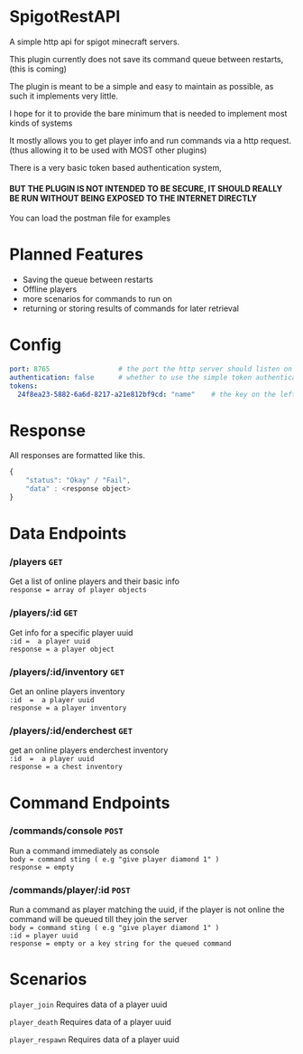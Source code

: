# SpigotRestAPI

A simple http api for spigot minecraft servers.

This plugin currently does not save its command queue between restarts, (this is coming)

The plugin is meant to be a simple and easy to maintain as possible, as such it implements very little.

I hope for it to provide the bare minimum that is needed to implement most kinds of systems

It mostly allows you to get player info and run commands via a http request. (thus allowing it to be used with MOST other plugins)

There is a very basic token based authentication system, 
#### BUT THE PLUGIN IS NOT INTENDED TO BE SECURE, IT SHOULD REALLY BE RUN WITHOUT BEING EXPOSED TO THE INTERNET DIRECTLY 

You can load the postman file for examples

# Planned Features
 - Saving the queue between restarts
 - Offline players
 - more scenarios for commands to run on
 - returning or storing results of commands for later retrieval

# Config

```yaml
port: 8765                 # the port the http server should listen on
authentication: false      # whether to use the simple token authentication system
tokens:
  24f8ea23-5882-6a6d-8217-a21e812bf9cd: "name"    # the key on the left should be passed as a header named "token" the value on the right does not matter but should be useful for labeling them
```

# Response

All responses are formatted like this.

``` js
{
    "status": "Okay" / "Fail",
    "data" : <response object>
}
```

# Data Endpoints

### /players `GET`
Get a list of online players and their basic info
<br>
`response = array of player objects`

### /players/:id `GET`
Get info for a specific player uuid
<br>
`:id =  a player uuid`
<br>
`response = a player object`
<br>
### /players/:id/inventory `GET`
Get an online players inventory
<br>
`:id  =  a player uuid`
<br>
`response = a player inventory`
<br>
### /players/:id/enderchest `GET`
get an online players enderchest inventory
<br>
`:id  =  a player uuid`
<br>
`response = a chest inventory`

# Command Endpoints

### /commands/console `POST`
Run a command immediately as console 
<br>
`body = command sting ( e.g "give player diamond 1" )`
<br>
`response = empty`
<br>
### /commands/player/:id `POST`
Run a command as player matching the uuid, if the player is not online the command will be queued till they join the server
<br>
`body = command sting ( e.g "give player diamond 1" )`
<br>
`:id = player uuid`
<br>
`response = empty or a key string for the queued command`
<br>

# Scenarios

`player_join` Requires data of a player uuid

`player_death`  Requires data of a player uuid

`player_respawn`  Requires data of a player uuid
